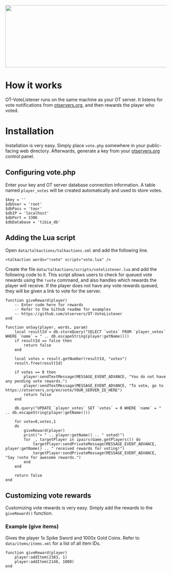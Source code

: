 <p align="center">
  <img width="600" height="194" src="https://otservers.org/img/votelistener.png">
</p>

# How it works
OT-VoteListener runs on the same machine as your OT server. It listens for vote notifications from [otservers.org](https://otservers.org), and then rewards the player who voted.

# Installation
Installation is very easy. Simply place `vote.php` somewhere in your public-facing web directory. Afterwards, generate a key from your [otservers.org](https://otservers.org) control panel.

## Configuring vote.php
Enter your key and OT server database connection information. A table named `player_votes` will be created automatically and used to store votes.
```
$key = ''
$dbUser = 'root'
$dbPass = 'toor'
$dbIP = 'localhost'
$dbPort = 3306
$dbDatabase = 'tibia_db'
```

## Adding the Lua script
Open `data/talkactions/talkactions.xml` and add the following line.
```
<talkaction words="!vote" script="vote.lua" />
```

Create the file `data/talkactions/scripts/votelistener.lua` and add the following code to it. This script allows users to check for queued vote rewards using the `!vote` command, and also handles which rewards the player will receive. If the player does not have any vote rewards queued, they will be given a link to vote for the server.

```
function giveReward(player)
    -- Enter code here for rewards
    -- Refer to the Github readme for examples
    -- https://github.com/otservers/OT-VoteListener
end

function onSay(player, words, param)
	local resultId = db.storeQuery("SELECT `votes` FROM `player_votes` WHERE `name` = " .. db.escapeString(player:getName()))
	if resultId == false then
		return false
	end

	local votes = result.getNumber(resultId, "votes")
	result.free(resultId)

	if votes == 0 then
        player:sendTextMessage(MESSAGE_EVENT_ADVANCE, "You do not have any pending vote rewards.")
        player:sendTextMessage(MESSAGE_EVENT_ADVANCE, "To vote, go to https://otservers.org/en/vote/YOUR_SERVER_ID_HERE")
		return false
	end
    
    db.query("UPDATE `player_votes` SET `votes` = 0 WHERE `name` = " .. db.escapeString(player:getName()))
    
    for vote=0,votes,1
    do
        giveReward(player)
        print("> " .. player:getName() .. " voted!")
        for _, targetPlayer in ipairs(Game.getPlayers()) do
            targetPlayer:sendPrivateMessage(MESSAGE_EVENT_ADVANCE, player:getName() .. " received rewards for voting!")
            targetPlayer:sendPrivateMessage(MESSAGE_EVENT_ADVANCE, "Say !vote for awesome rewards.")
        end
    end

	return false
end
```

## Customizing vote rewards
Customizing vote rewards is very easy. Simply add the rewards to the `giveReward()` function. 

### Example (give items)
Gives the player 1x Spike Sword and 1000x Gold Coins. Refer to `data/items/items.xml` for a list of all item IDs.
```
function giveReward(player)
    player:addItem(2383, 1)
    player:addItem(2148, 1000)
end
```
